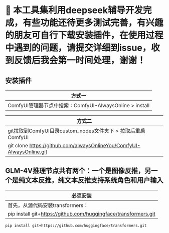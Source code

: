 # 🚬 本工具集利用deepseek辅导开发完成，有些功能还待更多测试完善，有兴趣的朋友可自行下载安装插件，在使用过程中遇到的问题，请提交详细到issue，收到反馈后我会第一时间处理，谢谢！

## 安装插件
|方式一|
|------|
|ComfyUI管理器节点中搜索：ComfyUI-AlwaysOnline > install|

|方式二|
|------|
|git拉取到ComfyUI目录custom_nodes文件夹下 > 拉取后重启ComfyUI|
|git clone https://github.com/alwaysOnlineYou/ComfyUI-AlwaysOnline.git|

## GLM-4V推理节点共有两个：一个是图像反推，另一个是纯文本反推，纯文本反推支持系统角色和用户输入
|必须安装|
|------|
|首先，从源代码安装transformers：|
|pip install git+https://github.com/huggingface/transformers.git|

```
pip install git+https://github.com/huggingface/transformers.git
```
